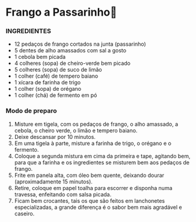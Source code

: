 # Frango a Passarinho:chicken:

### INGREDIENTES

- 12 pedaços de frango cortados na junta (passarinho)
- 5 dentes de alho amassados com sal a gosto
- 1 cebola bem picada
- 4 colheres (sopa) de cheiro-verde bem picado
- 5 colheres (sopa) de suco de limão
- 1 colher (café) de tempero baiano
- 1 xícara de farinha de trigo
- 1 colher (sopa) de orégano
- 1 colher (chá) de fermento em pó

### Modo de preparo

1. Misture em tigela, com os pedaços de frango, o alho amassado, a cebola, o cheiro verde, o limão e tempero baiano.
2. Deixe descansar por 10 minutos.
3. Em uma tigela à parte, misture a farinha de trigo, o orégano e o fermento.
4. Coloque a segunda mistura em cima da primeira e tape, agitando bem, para que a farinha e os ingredientes se misturem bem aos pedaços de frango.
5. Frite em panela alta, com óleo bem quente, deixando dourar (aproximadamente 15 minutos).
6. Retire, coloque em papel toalha para escorrer e disponha numa travessa, enfeitando com salsa picada.
7. Ficam bem crocantes, tais os que são feitos em lanchonetes especializadas, a grande diferença é o sabor bem mais agradável e caseiro.